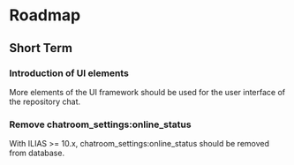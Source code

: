 # Roadmap

## Short Term

### Introduction of UI elements

More elements of the UI framework should be used for the user interface of the repository chat.

### Remove chatroom_settings:online_status

With ILIAS >= 10.x, chatroom_settings:online_status should be removed from database.